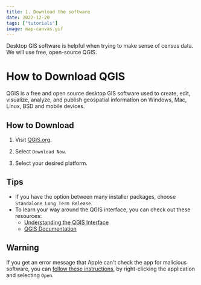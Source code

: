 ```yaml
---
title: 1. Download the software
date: 2022-12-20
tags: ["tutorials"]
image: map-canvas.gif
---
```


Desktop GIS software is helpful when trying to make sense of census data. We will use free, open-source QGIS.

# How to Download QGIS

QGIS is a free and open source desktop GIS software used to create, edit, visualize, analyze, and publish geospatial information on Windows, Mac, Linux, BSD and mobile devices.

## How to Download

1. Visit [QGIS.org](https://qgis.org/en/site/).

2. Select `Download Now`.

3. Select your desired platform.

## Tips

- If you have the option between many installer packages, choose `Standalone Long Term Release`
- To learn your way around the QGIS interface, you can check out these resources:
    - [Understanding the QGIS Interface](https://cartinal.leventhalmap.org/guides/get-started-qgis/interface.html#menu-bar)
    - [QGIS Documentation](https://docs.qgis.org/3.16/en/docs/user_manual/)


## Warning

If you get an error message that Apple can't check the app for malicious software, you can [follow these instructions](https://support.apple.com/guide/mac-help/apple-cant-check-app-for-malicious-software-mchleab3a043/mac), by right-clicking the application and selecting `Open`. 